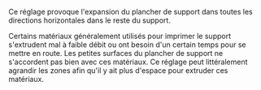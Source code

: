Ce réglage provoque l'expansion du plancher de support dans toutes les directions horizontales dans le reste du support.

Certains matériaux généralement utilisés pour imprimer le support s'extrudent mal à faible débit ou ont besoin d'un certain temps pour se mettre en route. Les petites surfaces du plancher de support ne s'accordent pas bien avec ces matériaux. Ce réglage peut littéralement agrandir les zones afin qu'il y ait plus d'espace pour extruder ces matériaux.
